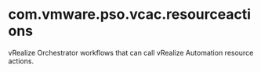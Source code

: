 # com.vmware.pso.vcac.resourceactions
vRealize Orchestrator workflows that can call vRealize Automation resource actions.
